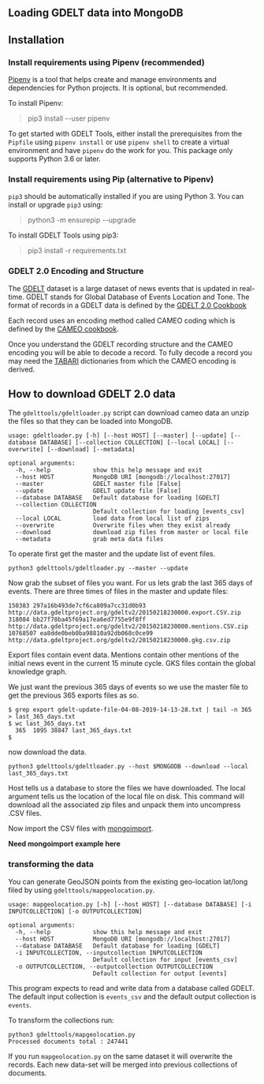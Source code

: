 ## Loading GDELT data into MongoDB

## Installation

### Install requirements using Pipenv (recommended)

[Pipenv](https://pipenv.pypa.io/en/latest/) is a tool that helps create and manage environments and dependencies for Python projects. It is optional, but recommended.

To install Pipenv:

> pip3 install --user pipenv

To get started with GDELT Tools, either install the prerequisites from the `Pipfile` using `pipenv install` or use `pipenv shell` to create a virtual environment and have `pipenv` do the work for you.  This package only supports Python 3.6 or later.

### Install requirements using Pip (alternative to Pipenv)

`pip3` should be automatically installed if you are using Python 3. You can install or upgrade `pip3` using:

> python3 -m ensurepip --upgrade

To install GDELT Tools using pip3:

> pip3 install -r requirements.txt


### GDELT 2.0 Encoding and Structure
The [GDELT](https://gdelt.org) dataset is a large dataset of news events that is updated
in real-time. GDELT stands for Global Database of Events Location and Tone. The format
of records in a GDELT data is defined by the [GDELT 2.0 Cookbook](http://data.gdeltproject.org/documentation/GDELT-Event_Codebook-V2.0.pdf)

Each record uses an encoding method called CAMEO coding which is defined by the
[CAMEO cookbook](https://parusanalytics.com/eventdata/cameo.dir/CAMEO.Manual.1.1b3.pdf).

Once you understand the GDELT recording structure and the CAMEO encoding you will be able
to decode a record. To fully decode a record you may need the 
[TABARI](https://github.com/openeventdata/tabari_dictionaries) dictionaries
from which the CAMEO encoding is derived. 

## How to download GDELT 2.0 data

The `gdelttools/gdeltloader.py` script can download cameo data an unzip the files so that
they can be loaded into MongoDB.

```
usage: gdeltloader.py [-h] [--host HOST] [--master] [--update] [--database DATABASE] [--collection COLLECTION] [--local LOCAL] [--overwrite] [--download] [--metadata]

optional arguments:
  -h, --help            show this help message and exit
  --host HOST           MongoDB URI [mongodb://localhost:27017]
  --master              GDELT master file [False]
  --update              GDELT update file [False]
  --database DATABASE   Default database for loading [GDELT]
  --collection COLLECTION
                        Default collection for loading [events_csv]
  --local LOCAL         load data from local list of zips
  --overwrite           Overwrite files when they exist already
  --download            download zip files from master or local file
  --metadata            grab meta data files
```

To operate first get the master and the update list of event files.

``python3 gdelttools/gdeltloader.py --master --update``

Now grab the subset of files you want. For us lets grab the last 365 days of events. There 
are three times of files in the master and update files:
```
150383 297a16b493de7cf6ca809a7cc31d0b93 http://data.gdeltproject.org/gdeltv2/20150218230000.export.CSV.zip
318084 bb27f78ba45f69a17ea6ed7755e9f8ff http://data.gdeltproject.org/gdeltv2/20150218230000.mentions.CSV.zip
10768507 ea8dde0beb0ba98810a92db068c0ce99 http://data.gdeltproject.org/gdeltv2/20150218230000.gkg.csv.zip
```

Export files contain event data. Mentions contain other mentions of the initial news event in the current 15
minute cycle. GKS files contain the global knowledge graph.

We just want the previous 365 days of events so we use the master file to get the previous 
365 exports files as so. 

```shell
$ grep export gdelt-update-file-04-08-2019-14-13-28.txt | tail -n 365 > last_365_days.txt
$ wc last_365_days.txt
  365  1095 38847 last_365_days.txt
$
```

now download the data.

```shell
python3 gdelttools/gdeltloader.py --host $MONGODB --download --local last_365_days.txt
```

Host tells us a database to store the files we have downloaded. The local argument tells us
the location of the local file on disk. This command will download all the associated zip files
and unpack them into uncompress .CSV files. 


Now import the CSV files with [mongoimport](https://docs.mongodb.com/database-tools/mongoimport/).

**Need mongoimport example here**

### transforming the data

You can generate GeoJSON points from the existing  geo-location lat/long filed
by using `gdelttools/mapgeolocation.py`.

```shell
usage: mapgeolocation.py [-h] [--host HOST] [--database DATABASE] [-i INPUTCOLLECTION] [-o OUTPUTCOLLECTION]

optional arguments:
  -h, --help            show this help message and exit
  --host HOST           MongoDB URI [mongodb://localhost:27017]
  --database DATABASE   Default database for loading [GDELT]
  -i INPUTCOLLECTION, --inputcollection INPUTCOLLECTION
                        Default collection for input [events_csv]
  -o OUTPUTCOLLECTION, --outputcollection OUTPUTCOLLECTION
                        Default collection for output [events]
```
This program expects to read and write data from a database called GDELT. The 
default input collection is `events_csv` and the default output collection is 
`events`.

To transform the collections run:
```shell
python3 gdelttools/mapgeolocation.py
Processed documents total : 247441
```
If you run `mapgeolocation.py` on the same dataset it will overwrite the records.
Each new data-set will be merged into previous collections of documents. 



